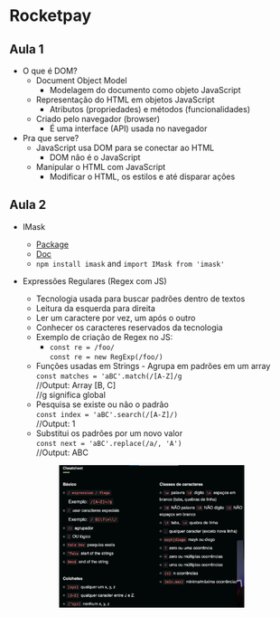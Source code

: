# Rocketpay

## Aula 1

- O que é DOM?
  - Document Object Model
    - Modelagem do documento como objeto JavaScript
  - Representação do HTML em objetos JavaScript
    - Atributos (propriedades) e métodos (funcionalidades)
  - Criado pelo navegador (browser)
    - É uma interface (API) usada no navegador
- Pra que serve?
  - JavaScript usa DOM para se conectar ao HTML
    - DOM não é o JavaScript
  - Manipular o HTML com JavaScript
    - Modificar o HTML, os estilos e até disparar ações

## Aula 2

- IMask
  - [Package](https://www.npmjs.com/package/imask)
  - [Doc](https://imask.js.org/)
  - `npm install imask` and `import IMask from 'imask'`
- Expressões Regulares (Regex com JS)

  - Tecnologia usada para buscar padrões dentro de textos
  - Leitura da esquerda para direita
  - Ler um caractere por vez, um após o outro
  - Conhecer os caracteres reservados da tecnologia
  - Exemplo de criação de Regex no JS:
    - `const re = /foo/`
      <br />
      `const re = new RegExp(/foo/)`
  - Funções usadas em Strings - Agrupa em padrões em um array
    <br />
    `const matches = 'aBC'.match(/[A-Z]/g`
    <br />
    //Output: Array [B, C]
    <br />
    //g significa global
  - Pesquisa se existe ou não o padrão
    <br />
    `const index = 'aBC'.search(/[A-Z]/)`
    <br />
    //Output: 1
  - Substitui os padrões por um novo valor
    <br />
    `const next = 'aBC'.replace(/a/, 'A')`
    <br />
    //Output: ABC

<p align="center">
  <img alt="cheatsheat Regex" src=".github/cheatsheet-regex.jpg" width="65%">
</p>
